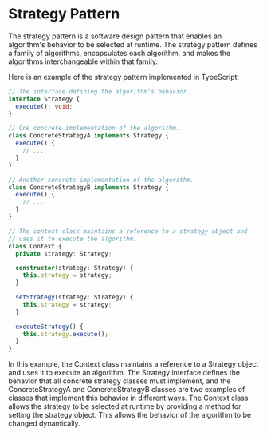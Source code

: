 # Strategy Pattern

The strategy pattern is a software design pattern that enables an algorithm's behavior to be selected at runtime. The strategy pattern defines a family of algorithms, encapsulates each algorithm, and makes the algorithms interchangeable within that family.

Here is an example of the strategy pattern implemented in TypeScript:

```typescript
// The interface defining the algorithm's behavior.
interface Strategy {
  execute(): void;
}

// One concrete implementation of the algorithm.
class ConcreteStrategyA implements Strategy {
  execute() {
    // ...
  }
}

// Another concrete implementation of the algorithm.
class ConcreteStrategyB implements Strategy {
  execute() {
    // ...
  }
}

// The context class maintains a reference to a strategy object and
// uses it to execute the algorithm.
class Context {
  private strategy: Strategy;

  constructor(strategy: Strategy) {
    this.strategy = strategy;
  }

  setStrategy(strategy: Strategy) {
    this.strategy = strategy;
  }

  executeStrategy() {
    this.strategy.execute();
  }
}
```

In this example, the Context class maintains a reference to a Strategy object and uses it to execute an algorithm. The Strategy interface defines the behavior that all concrete strategy classes must implement, and the ConcreteStrategyA and ConcreteStrategyB classes are two examples of classes that implement this behavior in different ways. The Context class allows the strategy to be selected at runtime by providing a method for setting the strategy object. This allows the behavior of the algorithm to be changed dynamically.
